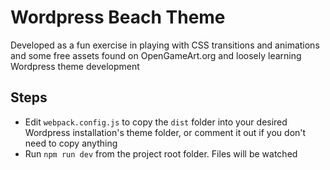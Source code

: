 # Wordpress Beach Theme

Developed as a fun exercise in playing with CSS transitions and animations and some free assets found on OpenGameArt.org and loosely learning Wordpress theme development

## Steps
* Edit `webpack.config.js` to copy the `dist` folder into your desired Wordpress installation's theme folder, or comment it out if you don't need to copy anything
* Run `npm run dev` from the project root folder. Files will be watched
